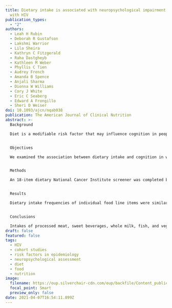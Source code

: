 ```yaml
---
title: Dietary intake is associated with neuropsychological impairment in women
  with HIV
publication_types:
  - "2"
authors:
  - Leah H Rubin
  - Deborah R Gustafson
  - Lakshmi Warrior
  - Lila Sheira
  - Kathryn C Fitzgerald
  - Raha Dastgheyb
  - Kathleen M Weber
  - Phyllis C Tien
  - Audrey French
  - Amanda B Spence
  - Anjali Sharma
  - Dionna W Williams
  - Cory J White
  - Eric C Seaberg
  - Edward A Frongillo
  - Sheri D Weiser
doi: 10.1093/ajcn/nqab038
publication: The American Journal of Clinical Nutrition
abstract: >-
  Background

  Diet is a modifiable risk factor that may influence cognition in people with HIV.


  Objectives

  We examined the association between dietary intake and cognition in women with HIV (WWH) and HIV-seronegative women.


  Methods

  An 18-item dietary National Cancer Institute screener was completed by 729 WWH and 346 HIV-seronegative Women's Interagency HIV Study participants. Daily intake frequencies of processed meats, sweet beverages, fish, whole milk, and vegetables were calculated. Participants completed biennial neuropsychological (NP) testing. NP domains included attention/working memory, executive function, processing speed, memory, learning, fluency, and motor function. NP impairment was defined as demographically adjusted T-scores (mean = 50; SD = 10) ≤40 at ≥1 visit after completing the dietary screener. Multivariable logistic regression, stratified by HIV serostatus, examined associations between intake frequency tertile (referent = lowest intake) and NP performance.


  Results

  Dietary intake frequencies of individual food line items were similar between WWH and HIV-seronegative women, except for sweet beverages, for which HIV-seronegative women reported higher intake frequencies than WWH (P values < 0.05). In WWH, multivariable-adjusted models indicated higher odds of NP impairment with higher intake frequencies of processed meat [P = 0.006; ORupper tertile = 1.91 (95% CI: 1.23–2.95; P = 0.003); ORmiddle tertile = 1.66 (95% CI: 1.14–2.42; P = 0.01)], sweet beverages [P = 0.02; ORupper tertile = 1.75 (95% CI: 1.17–2.64; P = 0.007)], fish [P = 0.01; ORupper tertile = 1.70 (95% CI: 1.10–2.64; P = 0.02)], and whole milk [P = 0.029; ORupper tertile = 1.66 (95% CI: 1.14–2.42; P = 0.008)]. Lower odds of NP impairment [P = 0.005; ORupper tertile = 0.65 (95% CI: 0.45–0.95; P = 0.02); ORmiddle tertile = 0.42 (95% CI: 0.24–0.73; P = 0.002)] were associated with higher vegetable intakes. In HIV-seronegative women, multivariable-adjusted models did not show associations between food line items/diet quality score and NP outcomes.


  Conclusions

  Intakes of processed meat, sweet beverages, whole milk, fish, and vegetables may be associated with NP functions among WWH. Associations among WWH are not directly comparable to those among HIV-seronegative women, because models were conducted on each group separately given controls for HIV-specific covariates in WWH. Further studies are needed using more rigorous dietary assessment methods and lengthier longitudinal follow-ups.
draft: false
featured: false
tags:
  - HIV
  - cohort studies
  - risk factors in epidemiology
  - neuropsychological assessment
  - diet
  - food
  - nutrition
image:
  filename: https://oup.silverchair-cdn.com/oup/backfile/Content_public/Journal/ajcn/114/1/10.1093_ajcn_nqab038/1/m_nqab038fig1.jpeg?Expires=1628161285&Signature=Q36HwOUKMezFexe8d9FdVN2kZ9CuNn3y~Kj7d9c4koLKgf7M3JoxasweFyu-iV9C9jrHDEKDZF2kRoUSZJ8kWEHIcD4bh82RxXB5Z9KJIIrDoOkPU3Zd27gQnBBkeVlavjUaK8ShCsPAysLlLo~u~UPNHkkDNEtr0-61dUw3WhCXtxcSOX51tXATn5KhqoXVl~PDU4cTunL8zjEiucyjVswepOSpi8yR5QSHyv8pFKpK-0hY5W110EfaI6djc3dWOvSW69Xt6r7wSbS8UrGkHqBk3b1zzzx0nrWBoN9lhZZNcekrX7h6HUWDKq4ZaF7szI2Cz8squjOZIh6-FwFvxQ__&Key-Pair-Id=APKAIE5G5CRDK6RD3PGA
  focal_point: Smart
  preview_only: false
date: 2021-04-07T16:54:11.899Z
---
```

